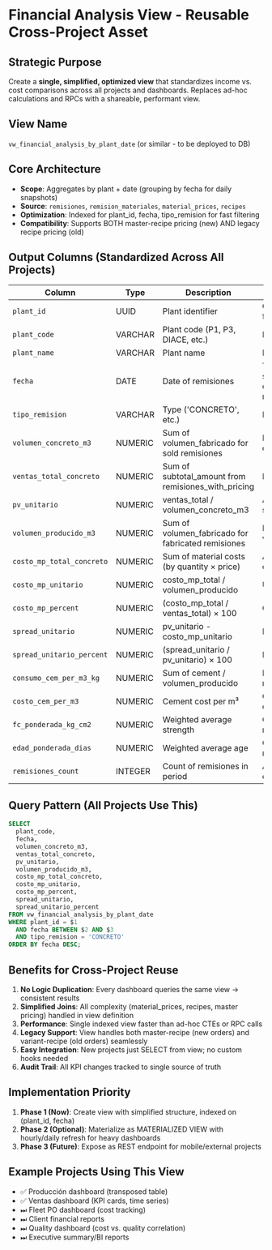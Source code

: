 # Financial Analysis View - Reusable Cross-Project Asset

## Strategic Purpose
Create a **single, simplified, optimized view** that standardizes income vs. cost comparisons across all projects and dashboards. Replaces ad-hoc calculations and RPCs with a shareable, performant view.

## View Name
`vw_financial_analysis_by_plant_date` (or similar - to be deployed to DB)

## Core Architecture
- **Scope**: Aggregates by plant + date (grouping by fecha for daily snapshots)
- **Source**: `remisiones`, `remision_materiales`, `material_prices`, `recipes`
- **Optimization**: Indexed for plant_id, fecha, tipo_remision for fast filtering
- **Compatibility**: Supports BOTH master-recipe pricing (new) AND legacy recipe pricing (old)

## Output Columns (Standardized Across All Projects)

| Column | Type | Description | Used For |
|--------|------|-------------|----------|
| `plant_id` | UUID | Plant identifier | Grouping, filtering |
| `plant_code` | VARCHAR | Plant code (P1, P3, DIACE, etc.) | Reporting |
| `plant_name` | VARCHAR | Plant name | Display |
| `fecha` | DATE | Date of remisiones | Time-series, daily rollups |
| `tipo_remision` | VARCHAR | Type ('CONCRETO', etc.) | Filtering |
| `volumen_concreto_m3` | NUMERIC | Sum of volumen_fabricado for sold remisiones | Revenue driver |
| `ventas_total_concreto` | NUMERIC | Sum of subtotal_amount from remisiones_with_pricing | Income |
| `pv_unitario` | NUMERIC | ventas_total / volumen_concreto_m3 | Average sale price |
| `volumen_producido_m3` | NUMERIC | Sum of volumen_fabricado for fabricated remisiones | Production volume |
| `costo_mp_total_concreto` | NUMERIC | Sum of material costs (by quantity × price) | Absolute cost |
| `costo_mp_unitario` | NUMERIC | costo_mp_total / volumen_producido | Unit cost |
| `costo_mp_percent` | NUMERIC | (costo_mp_total / ventas_total) × 100 | Cost ratio |
| `spread_unitario` | NUMERIC | pv_unitario - costo_mp_unitario | Margin/m³ |
| `spread_unitario_percent` | NUMERIC | (spread_unitario / pv_unitario) × 100 | Margin % |
| `consumo_cem_per_m3_kg` | NUMERIC | Sum of cement / volumen_producido | Efficiency metric |
| `costo_cem_per_m3` | NUMERIC | Cement cost per m³ | Component cost |
| `fc_ponderada_kg_cm2` | NUMERIC | Weighted average strength | Quality metric |
| `edad_ponderada_dias` | NUMERIC | Weighted average age | Quality metric |
| `remisiones_count` | INTEGER | Count of remisiones in period | Activity count |

## Query Pattern (All Projects Use This)

```sql
SELECT
  plant_code,
  fecha,
  volumen_concreto_m3,
  ventas_total_concreto,
  pv_unitario,
  volumen_producido_m3,
  costo_mp_total_concreto,
  costo_mp_unitario,
  costo_mp_percent,
  spread_unitario,
  spread_unitario_percent
FROM vw_financial_analysis_by_plant_date
WHERE plant_id = $1
  AND fecha BETWEEN $2 AND $3
  AND tipo_remision = 'CONCRETO'
ORDER BY fecha DESC;
```

## Benefits for Cross-Project Reuse

1. **No Logic Duplication**: Every dashboard queries the same view → consistent results
2. **Simplified Joins**: All complexity (material_prices, recipes, master pricing) handled in view definition
3. **Performance**: Single indexed view faster than ad-hoc CTEs or RPC calls
4. **Legacy Support**: View handles both master-recipe (new orders) and variant-recipe (old orders) seamlessly
5. **Easy Integration**: New projects just SELECT from view; no custom hooks needed
6. **Audit Trail**: All KPI changes tracked to single source of truth

## Implementation Priority

1. **Phase 1 (Now)**: Create view with simplified structure, indexed on (plant_id, fecha)
2. **Phase 2 (Optional)**: Materialize as MATERIALIZED VIEW with hourly/daily refresh for heavy dashboards
3. **Phase 3 (Future)**: Expose as REST endpoint for mobile/external projects

## Example Projects Using This View

- ✅ Producción dashboard (transposed table)
- ✅ Ventas dashboard (KPI cards, time series)
- ⏭ Fleet PO dashboard (cost tracking)
- ⏭ Client financial reports
- ⏭ Quality dashboard (cost vs. quality correlation)
- ⏭ Executive summary/BI reports

